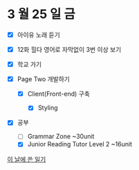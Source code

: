 # 3 월 25 일 금

- [x] 아이유 노래 듣기

- [x] 12화 힐다 영어로 자막없이 3번 이상 보기

- [x] 학교 가기

- [x] Page Two 개발하기

  - [x] Client(Front-end) 구축

    - [x] Styling

- [x] 공부

  - [ ] Grammar Zone ~30unit
  - [x] Junior Reading Tutor Level 2 ~16unit

[이 날에 쓴 일기](../../../diary/2022/3/25.md)
